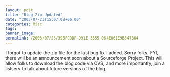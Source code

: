 ```yaml
---
layout: post
title: "Blog Zip Updated"
date: "2003-07-23T15:07:02+06:00"
categories: Misc 
tags: 
banner_image: 
permalink: /2003/07/23/395FCDDF-D91E-3555-D64E061E9B847B64
---
```


I forgot to update the zip file for the last bug fix I added. Sorry folks. FYI, there will be an announcement soon about a Sourceforge Project. This will allow folks to download the blog code via CVS, and more importantly, join a listserv to talk about future versions of the blog.